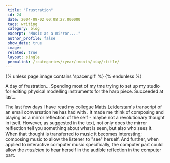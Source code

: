 ```yaml
---
 title: "Frustration"
 id: 24
 date: 2004-09-02 00:08:27.000000
 tags: writing
 category: blog
 excerpt: "Music as a mirror...."
 author_profile: false
 show_date: true
 image: 
 related: true
 layout: single
 permalink: /:categories/:year/:month/:day/:title/
---
```

{% unless page.image contains 'spacer.gif' %}
{% endunless %}

A day of frustration... Spending most of my tme trying to set up my studio for editing physical modelling instruments for the harp piece. Succeeded at last...

The last few days I have read my collegue <a href="http://www.seeandseen.net/">Matts Leiderstam</a>'s transcript of an email conversation he has had with . It made me think of composing and playing as a mirror reflection of the self - maybe not a revolutionary thought in itself. However, as suggested in the text, not only does the mirror relflection tell you something about what is seen, but also who sees it. When that thought is transferred to music it becomes interesting; composing music to allow the listener to "see" herself. And further, when applied to interactive computer music specifically, the computer part could allow the <cite>musician</cite> to hear herself in the audible reflection in the computer part.  
